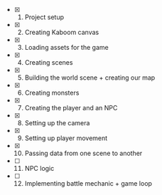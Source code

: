 - [x] 1. Project setup
- [x] 2. Creating Kaboom canvas
- [x] 3. Loading assets for the game
- [x] 4. Creating scenes
- [x] 5. Building the world scene + creating our map
- [x] 6. Creating monsters
- [x] 7. Creating the player and an NPC
- [x] 8. Setting up the camera
- [x] 9. Setting up player movement
- [x] 10. Passing data from one scene to another
- [ ] 11. NPC logic
- [ ] 12. Implementing battle mechanic + game loop
